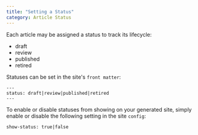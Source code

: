 ```yaml
---
title: "Setting a Status"
category: Article Status
---
```


Each article may be assigned a status to track its lifecycle:

- draft
- review
- published
- retired

Statuses can be set in the site's `front matter`:
```
---
status: draft|review|published|retired
---
```

To enable or disable statuses from showing on your generated site, 
simply enable or disable the following setting in the site `config`:

```
show-status: true|false
```